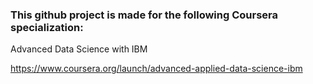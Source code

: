 ### This github project is made for the following Coursera specialization:

Advanced Data Science with IBM

https://www.coursera.org/launch/advanced-applied-data-science-ibm
